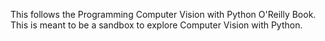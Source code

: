 This follows the Programming Computer Vision with Python O'Reilly Book.
This is meant to be a sandbox to explore Computer Vision with Python.
